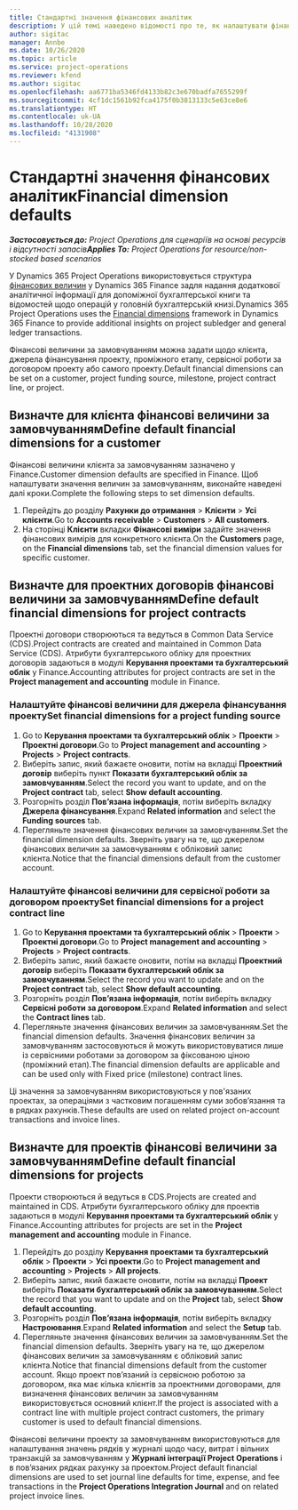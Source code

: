 ```yaml
---
title: Стандартні значення фінансових аналітик
description: У цій темі наведено відомості про те, як налаштувати фінансові величини за замовчуванням.
author: sigitac
manager: Annbe
ms.date: 10/26/2020
ms.topic: article
ms.service: project-operations
ms.reviewer: kfend
ms.author: sigitac
ms.openlocfilehash: aa6771ba5346fd4133b82c3e670badfa7655299f
ms.sourcegitcommit: 4cf1dc1561b92fca4175f0b3813133c5e63ce8e6
ms.translationtype: HT
ms.contentlocale: uk-UA
ms.lasthandoff: 10/28/2020
ms.locfileid: "4131908"
---
```

# <a name="financial-dimension-defaults"></a><span data-ttu-id="865ba-103">Стандартні значення фінансових аналітик</span><span class="sxs-lookup"><span data-stu-id="865ba-103">Financial dimension defaults</span></span>

<span data-ttu-id="865ba-104">_**Застосовується до:** Project Operations для сценаріїв на основі ресурсів і відсутності запасів_</span><span class="sxs-lookup"><span data-stu-id="865ba-104">_**Applies To:** Project Operations for resource/non-stocked based scenarios_</span></span>

<span data-ttu-id="865ba-105">У Dynamics 365 Project Operations використовується структура [фінансових величин](https://docs.microsoft.com/dynamics365/finance/general-ledger/financial-dimensions) у Dynamics 365 Finance задля надання додаткової аналітичної інформації для допоміжної бухгалтерської книги та відомостей щодо операцій у головній бухгалтерській книзі.</span><span class="sxs-lookup"><span data-stu-id="865ba-105">Dynamics 365 Project Operations uses the [Financial dimensions](https://docs.microsoft.com/dynamics365/finance/general-ledger/financial-dimensions) framework in Dynamics 365 Finance to provide additional insights on project subledger and general ledger transactions.</span></span>

<span data-ttu-id="865ba-106">Фінансові величини за замовчуванням можна задати щодо клієнта, джерела фінансування проекту, проміжного етапу, сервісної роботи за договором проекту або самого проекту.</span><span class="sxs-lookup"><span data-stu-id="865ba-106">Default financial dimensions can be set on a customer, project funding source, milestone, project contract line, or project.</span></span>

## <a name="define-default-financial-dimensions-for-a-customer"></a><span data-ttu-id="865ba-107">Визначте для клієнта фінансові величини за замовчуванням</span><span class="sxs-lookup"><span data-stu-id="865ba-107">Define default financial dimensions for a customer</span></span>

<span data-ttu-id="865ba-108">Фінансові величини клієнта за замовчуванням зазначено у Finance.</span><span class="sxs-lookup"><span data-stu-id="865ba-108">Customer dimension defaults are specified in Finance.</span></span> <span data-ttu-id="865ba-109">Щоб налаштувати значення величин за замовчуванням, виконайте наведені далі кроки.</span><span class="sxs-lookup"><span data-stu-id="865ba-109">Complete the following steps to set dimension defaults.</span></span>

1. <span data-ttu-id="865ba-110">Перейдіть до розділу **Рахунки до отримання** > **Клієнти** > **Усі клієнти**.</span><span class="sxs-lookup"><span data-stu-id="865ba-110">Go to **Accounts receivable** > **Customers** > **All customers**.</span></span>
2. <span data-ttu-id="865ba-111">На сторінці **Клієнти** вкладки **Фінансові виміри** задайте значення фінансових вимірів для конкретного клієнта.</span><span class="sxs-lookup"><span data-stu-id="865ba-111">On the **Customers** page, on the **Financial dimensions** tab, set the financial dimension values for specific customer.</span></span>

## <a name="define-default-financial-dimensions-for-project-contracts"></a><span data-ttu-id="865ba-112">Визначте для проектних договорів фінансові величини за замовчуванням</span><span class="sxs-lookup"><span data-stu-id="865ba-112">Define default financial dimensions for project contracts</span></span>

<span data-ttu-id="865ba-113">Проектні договори створюються та ведуться в Common Data Service (CDS).</span><span class="sxs-lookup"><span data-stu-id="865ba-113">Project contracts are created and maintained in Common Data Service (CDS).</span></span> <span data-ttu-id="865ba-114">Атрибути бухгалтерського обліку для проектних договорів задаються в модулі **Керування проектами та бухгалтерський облік** у Finance.</span><span class="sxs-lookup"><span data-stu-id="865ba-114">Accounting attributes for project contracts are set in the **Project management and accounting** module in Finance.</span></span>

### <a name="set-financial-dimensions-for-a-project-funding-source"></a><span data-ttu-id="865ba-115">Налаштуйте фінансові величини для джерела фінансування проекту</span><span class="sxs-lookup"><span data-stu-id="865ba-115">Set financial dimensions for a project funding source</span></span>

1. <span data-ttu-id="865ba-116">Go to **Керування проектами та бухгалтерський облік** > **Проекти** > **Проектні договори**.</span><span class="sxs-lookup"><span data-stu-id="865ba-116">Go to **Project management and accounting** > **Projects** > **Project contracts**.</span></span>
2. <span data-ttu-id="865ba-117">Виберіть запис, який бажаєте оновити, потім на вкладці **Проектний договір** виберіть пункт **Показати бухгалтерський облік за замовчуванням**.</span><span class="sxs-lookup"><span data-stu-id="865ba-117">Select the record you want to update, and on the **Project contract** tab, select **Show default accounting**.</span></span>
3. <span data-ttu-id="865ba-118">Розгорніть розділ **Пов’язана інформація**, потім виберіть вкладку **Джерела фінансування**.</span><span class="sxs-lookup"><span data-stu-id="865ba-118">Expand **Related information** and select the **Funding sources** tab.</span></span>
4. <span data-ttu-id="865ba-119">Перегляньте значення фінансових величин за замовчуванням.</span><span class="sxs-lookup"><span data-stu-id="865ba-119">Set the financial dimension defaults.</span></span> <span data-ttu-id="865ba-120">Зверніть увагу на те, що джерелом фінансових величин за замовчуванням є обліковий запис клієнта.</span><span class="sxs-lookup"><span data-stu-id="865ba-120">Notice that the financial dimensions default from the customer account.</span></span>

### <a name="set-financial-dimensions-for-a-project-contract-line"></a><span data-ttu-id="865ba-121">Налаштуйте фінансові величини для сервісної роботи за договором проекту</span><span class="sxs-lookup"><span data-stu-id="865ba-121">Set financial dimensions for a project contract line</span></span>

1. <span data-ttu-id="865ba-122">Go to **Керування проектами та бухгалтерський облік** > **Проекти** > **Проектні договори**.</span><span class="sxs-lookup"><span data-stu-id="865ba-122">Go to **Project management and accounting** > **Projects** > **Project contracts**.</span></span>
2. <span data-ttu-id="865ba-123">Виберіть запис, який бажаєте оновити, потім на вкладці **Проектний договір** виберіть **Показати бухгалтерський облік за замовчуванням**.</span><span class="sxs-lookup"><span data-stu-id="865ba-123">Select the record you want to update and on the **Project contract** tab, select **Show default accounting**.</span></span>
3. <span data-ttu-id="865ba-124">Розгорніть розділ **Пов’язана інформація**, потім виберіть вкладку **Сервісні роботи за договором**.</span><span class="sxs-lookup"><span data-stu-id="865ba-124">Expand **Related information** and select the **Contract lines** tab.</span></span>
4. <span data-ttu-id="865ba-125">Перегляньте значення фінансових величин за замовчуванням.</span><span class="sxs-lookup"><span data-stu-id="865ba-125">Set the financial dimension defaults.</span></span> <span data-ttu-id="865ba-126">Значення фінансових величин за замовчуванням застосовуються й можуть використовуватися лише із сервісними роботами за договором за фіксованою ціною (проміжний етап).</span><span class="sxs-lookup"><span data-stu-id="865ba-126">The financial dimension defaults are applicable and can be used only with Fixed price (milestone) contract lines.</span></span>

<span data-ttu-id="865ba-127">Ці значення за замовчуванням використовуються у пов'язаних проектах, за операціями з частковим погашенням суми зобов’язання та в рядках рахунків.</span><span class="sxs-lookup"><span data-stu-id="865ba-127">These defaults are used on related project on-account transactions and invoice lines.</span></span>

## <a name="define-default-financial-dimensions-for-projects"></a><span data-ttu-id="865ba-128">Визначте для проектів фінансові величини за замовчуванням</span><span class="sxs-lookup"><span data-stu-id="865ba-128">Define default financial dimensions for projects</span></span>

<span data-ttu-id="865ba-129">Проекти створюються й ведуться в CDS.</span><span class="sxs-lookup"><span data-stu-id="865ba-129">Projects are created and maintained in CDS.</span></span> <span data-ttu-id="865ba-130">Атрибути бухгалтерського обліку для проектів задаються в модулі **Керування проектами та бухгалтерський облік** у Finance.</span><span class="sxs-lookup"><span data-stu-id="865ba-130">Accounting attributes for projects are set in the **Project management and accounting** module in Finance.</span></span>

1. <span data-ttu-id="865ba-131">Перейдіть до розділу **Керування проектами та бухгалтерський облік** > **Проекти** > **Усі проекти**.</span><span class="sxs-lookup"><span data-stu-id="865ba-131">Go to **Project management and accounting** > **Projects** > **All projects**.</span></span>
2. <span data-ttu-id="865ba-132">Виберіть запис, який бажаєте оновити, потім на вкладці **Проект** виберіть **Показати бухгалтерський облік за замовчуванням**.</span><span class="sxs-lookup"><span data-stu-id="865ba-132">Select the record that you want to update and on the **Project** tab, select **Show default accounting**.</span></span>
3. <span data-ttu-id="865ba-133">Розгорніть розділ **Пов’язана інформація**, потім виберіть вкладку **Настроювання**.</span><span class="sxs-lookup"><span data-stu-id="865ba-133">Expand **Related information** and select the **Setup** tab.</span></span>
4. <span data-ttu-id="865ba-134">Перегляньте значення фінансових величин за замовчуванням.</span><span class="sxs-lookup"><span data-stu-id="865ba-134">Set the financial dimension defaults.</span></span> <span data-ttu-id="865ba-135">Зверніть увагу на те, що джерелом фінансових величин за замовчуванням є обліковий запис клієнта.</span><span class="sxs-lookup"><span data-stu-id="865ba-135">Notice that financial dimensions default from the customer account.</span></span> <span data-ttu-id="865ba-136">Якщо проект пов’язаний із сервісною роботою за договором, яка має кілька клієнтів за проектними договорами, для визначення фінансових величин за замовчуванням використовується основний клієнт.</span><span class="sxs-lookup"><span data-stu-id="865ba-136">If the project is associated with a contract line with multiple project contract customers, the primary customer is used to default financial dimensions.</span></span>

<span data-ttu-id="865ba-137">Фінансові величини проекту за замовчуванням використовуються для налаштування значень рядків у журналі щодо часу, витрат і вільних транзакцій за замовчуванням у **Журналі інтеграції Project Operations** і в пов’язаних рядках рахунку за проектом.</span><span class="sxs-lookup"><span data-stu-id="865ba-137">Project default financial dimensions are used to set journal line defaults for time, expense, and fee transactions in the **Project Operations Integration Journal** and on related project invoice lines.</span></span>
